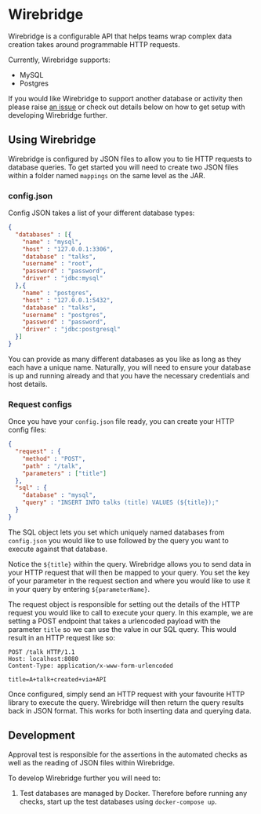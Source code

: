 # Wirebridge
Wirebridge is a configurable API that helps teams wrap complex data creation takes around programmable HTTP requests. 

Currently, Wirebridge supports:
* MySQL
* Postgres

If you would like Wirebridge to support another database or activity then please raise [an issue](https://github.com/mwinteringham/wirebridge/issues/new) or check out details below on how to get setup with developing Wirebridge further.

## Using Wirebridge

Wirebridge is configured by JSON files to allow you to tie HTTP requests to database queries. To get started you will need to create two JSON files within a folder named ```mappings``` on the same level as the JAR.

### config.json

Config JSON takes a list of your different database types:

```json
{
  "databases" : [{
    "name" : "mysql",
    "host" : "127.0.0.1:3306",
    "database" : "talks",
    "username" : "root",
    "password" : "password",
    "driver" : "jdbc:mysql"
  },{
    "name" : "postgres",
    "host" : "127.0.0.1:5432",
    "database" : "talks",
    "username" : "postgres",
    "password" : "password",
    "driver" : "jdbc:postgresql"
  }]
}
```

You can provide as many different databases as you like as long as they each have a unique name. Naturally, you will need to ensure your database is up and running already and that you have the necessary credentials and host details.

### Request configs 

Once you have your ```config.json``` file ready, you can create your HTTP config files:

```json
{
  "request" : {
    "method" : "POST",
    "path" : "/talk",
    "parameters" : ["title"]
  },
  "sql" : {
    "database" : "mysql",
    "query" : "INSERT INTO talks (title) VALUES (${title});"
  }
}
```

The SQL object lets you set which uniquely named databases from ```config.json``` you would like to use followed by the query you want to execute against that database. 

Notice the ```${title}``` within the query. Wirebridge allows you to send data in your HTTP request that will then be mapped to your query. You set the key of your parameter in the request section and where you would like to use it in your query by entering ```${parameterName}```.   

The request object is responsible for setting out the details of the HTTP request you would like to call to execute your query. In this example, we are setting a POST endpoint that takes a urlencoded payload with the parameter ```title``` so we can use the value in our SQL query. This would result in an HTTP request like so:

```
POST /talk HTTP/1.1
Host: localhost:8080
Content-Type: application/x-www-form-urlencoded

title=A+talk+created+via+API
```

Once configured, simply send an HTTP request with your favourite HTTP library to execute the query. Wirebridge will then return the query results back in JSON format. This works for both inserting data and querying data.

## Development

Approval test is responsible for the assertions in the automated checks as well as the reading of JSON files within Wirebridge.

To develop Wirebridge further you will need to:

1. Test databases are managed by Docker. Therefore before running any checks, start up the test databases using ```docker-compose up```.